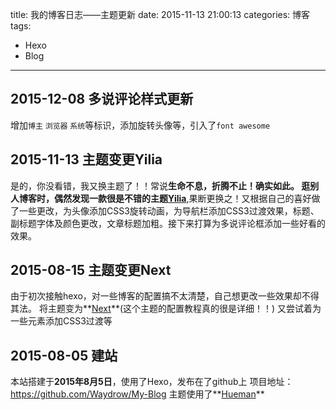 title: 我的博客日志——主题更新
date: 2015-11-13 21:00:13
categories: 博客
tags:
- Hexo
- Blog
---

## **2015-12-08** 多说评论样式更新
增加`博主` `浏览器` `系统`等标识，添加旋转头像等，引入了`font awesome`
<!-- more -->
## **2015-11-13** 主题变更Yilia
是的，你没看错，我又换主题了！！常说**生命不息，折腾不止！**确实如此。
逛别人博客时，偶然发现一款很是不错的主题**[Yilia](https://github.com/litten/hexo-theme-yilia)**,果断更换之！又根据自己的喜好做了一些更改，为头像添加CSS3旋转动画，为导航栏添加CSS3过渡效果，标题、副标题字体及颜色更改，文章标题加粗。接下来打算为多说评论框添加一些好看的效果。

## **2015-08-15** 主题变更Next
由于初次接触hexo，对一些博客的配置搞不太清楚，自己想更改一些效果却不得其法。
将主题变为**[Next](http://theme-next.iissnan.com/)**(这个主题的配置教程真的很是详细！！)
又尝试着为一些元素添加CSS3过渡等

## **2015-08-05** 建站
本站搭建于**2015年8月5日**，使用了Hexo，发布在了github上
项目地址：<https://github.com/Waydrow/My-Blog>
主题使用了**[Hueman](http://blog.zhangruipeng.me/hexo-theme-hueman/about/index.html)**
